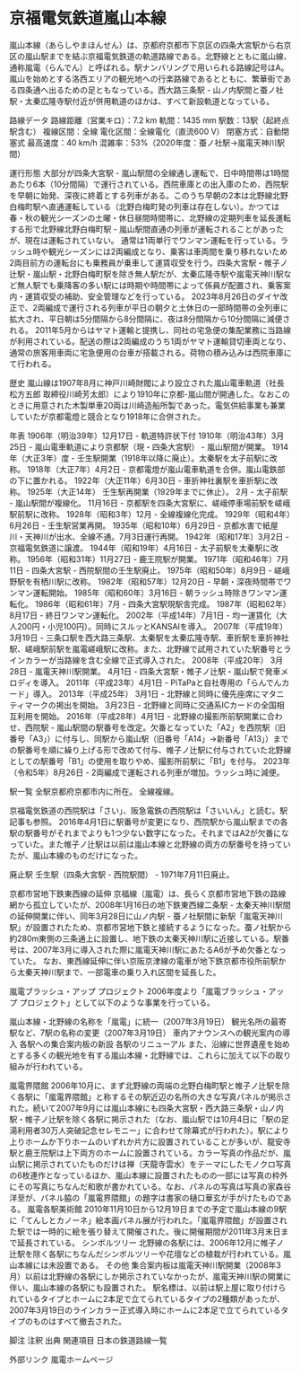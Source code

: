 # 京福電気鉄道嵐山本線

嵐山本線（あらしやまほんせん）は、京都府京都市下京区の四条大宮駅から右京区の嵐山駅までを結ぶ京福電気鉄道の軌道路線である。北野線とともに嵐山線、通称嵐電（らんでん）と呼ばれる。駅ナンバリングで用いられる路線記号はA。
嵐山を始めとする洛西エリアの観光地への行楽路線であるとともに、繁華街である四条通へ出るための足ともなっている。西大路三条駅 - 山ノ内駅間と蚕ノ社駅・太秦広隆寺駅付近が併用軌道のほかは、すべて新設軌道となっている。

路線データ
路線距離（営業キロ）：7.2 km
軌間：1435 mm
駅数：13駅（起終点駅含む）
複線区間：全線
電化区間：全線電化（直流600 V）
閉塞方式：自動閉塞式
最高速度：40 km/h
混雑率：53%（2020年度：蚕ノ社駅→嵐電天神川駅間）

運行形態
大部分が四条大宮駅 - 嵐山駅間の全線通し運転で、日中時間帯は1時間あたり6本（10分間隔）で運行されている。西院車庫との出入庫のため、西院駅を早朝に始発、深夜に終着とする列車がある。このうち早朝の2本は北野線北野白梅町駅へ直通運転している（北野白梅町発の列車は存在しない）。かつては春・秋の観光シーズンの土曜・休日昼間時間帯に、北野線の定期列車を延長運転する形で北野線北野白梅町駅 - 嵐山駅間直通の列車が運転されることがあったが、現在は運転されていない。
通常は1両単行でワンマン運転を行っている。ラッシュ時や観光シーズンには2両編成となり、乗客は車両間を乗り移れないため2両目前方の運転台にも乗務員が乗車して運賃収受を行う。四条大宮駅・帷子ノ辻駅・嵐山駅・北野白梅町駅を除き無人駅だが、太秦広隆寺駅や嵐電天神川駅など無人駅でも乗降客の多い駅には時期や時間帯によって係員が配置され、乗客案内・運賃収受の補助、安全管理などを行っている。
2023年8月26日のダイヤ改正で、2両編成で運行される列車が平日の朝夕と土休日の一部時間帯の全列車に拡大され、平日朝は5分間隔から8分間隔に、夜は8分間隔から10分間隔に減便される。
2011年5月からはヤマト運輸と提携し、同社の宅急便の集配業務に当路線が利用されている。配送の際は2両編成のうち1両がヤマト運輸貸切車両となり、通常の旅客用車両に宅急便用の台車が搭載される。荷物の積み込みは西院車庫にて行われる。

歴史
嵐山線は1907年8月に神戸川崎財閥により設立された嵐山電車軌道（社長松方五郎 取締役川崎芳太郎）により1910年に京都-嵐山間が開通した。なおこのときに用意された木製単車20両は川崎造船所製であった。電気供給事業も兼業していたが京都電燈と競合となり1918年に合併された。

年表
1906年（明治39年）12月17日 - 軌道特許状下付
1910年（明治43年）3月25日 - 嵐山電車軌道により京都駅（現・四条大宮駅） - 嵐山駅間が開業。
1914年（大正3年）度 - 壬生駅開業（1918年以降に廃止）。太秦駅を太子前駅に改称。
1918年（大正7年）4月2日 - 京都電燈が嵐山電車軌道を合併。嵐山電鉄部の下に置かれる。
1922年（大正11年）6月30日 - 車折神社裏駅を車折駅に改称。
1925年（大正14年）
壬生駅再開業（1929年までに休止）。
2月 - 太子前駅 - 嵐山駅間が複線化。
11月16日 - 京都駅を四条大宮駅に、嵯峨停車場前駅を嵯峨駅前駅に改称。
1928年（昭和3年）12月 - 全線複線化完成。
1929年（昭和4年）6月26日 - 壬生駅営業再開。
1935年（昭和10年）6月29日 - 京都水害で紙屋川・天神川が出水、全線不通。7月3日運行再開。
1942年（昭和17年）3月2日 - 京福電気鉄道に譲渡。
1944年（昭和19年）4月16日 - 太子前駅を太秦駅に改称。
1956年（昭和31年）11月27日 - 鹿王院駅が開業。
1971年（昭和46年）7月11日 - 四条大宮駅 - 西院駅間の壬生駅廃止。
1975年（昭和50年）8月9日 - 嵯峨野駅を有栖川駅に改称。
1982年（昭和57年）12月20日 - 早朝・深夜時間帯でワンマン運転開始。
1985年（昭和60年）3月16日 - 朝ラッシュ時除きワンマン運転化。
1986年（昭和61年）7月 - 四条大宮駅現駅舎完成。
1987年（昭和62年）8月17日 - 終日ワンマン運転化。
2002年（平成14年）7月1日 - 均一運賃化（大人200円・小児100円）。同時にスルッとKANSAIを導入。
2007年（平成19年）3月19日 - 三条口駅を西大路三条駅、太秦駅を太秦広隆寺駅、車折駅を車折神社駅、嵯峨駅前駅を嵐電嵯峨駅に改称。また、北野線で試用されていた駅番号とラインカラーが当路線を含む全線で正式導入された。
2008年（平成20年）
3月28日 - 嵐電天神川駅開業。
4月1日 - 四条大宮駅・帷子ノ辻駅・嵐山駅で発車メロディを導入。
2011年（平成23年）4月1日 - PiTaPaと自社専用の「らんでんカード」導入。
2013年（平成25年）
3月1日 - 北野線と同時に優先座席にマタニティマークの掲出を開始。
3月23日 - 北野線と同時に交通系ICカードの全国相互利用を開始。
2016年（平成28年）4月1日 - 北野線の撮影所前駅開業に合わせ、西院駅 - 嵐山駅間の駅番号を改定。欠番となっていた「A2」を西院駅（旧番号「A3」）に付与し、同駅から嵐山駅（旧番号「A14」→新番号「A13」）までの駅番号を順に繰り上げる形で改めて付与、帷子ノ辻駅に付与されていた北野線としての駅番号「B1」の使用を取りやめ、撮影所前駅に「B1」を付与。
2023年（令和5年）8月26日 - 2両編成で運転される列車が増加。ラッシュ時に減便。

駅一覧
全駅京都府京都市内に所在。
全線複線。

京福電気鉄道の西院駅は「さい」、阪急電鉄の西院駅は「さいいん」と読む。駅記事も参照。
2016年4月1日に駅番号が変更になり、西院駅から嵐山駅までの各駅の駅番号がそれまでよりも1つ少ない数字になった。それまではA2が欠番になっていた。また帷子ノ辻駅は以前は嵐山本線と北野線の両方の駅番号を持っていたが、嵐山本線のものだけになった。

廃止駅
壬生駅（四条大宮駅 - 西院駅間） - 1971年7月11日廃止。

京都市営地下鉄東西線の延伸
京福線（嵐電）は、長らく京都市営地下鉄の路線網から孤立していたが、2008年1月16日の地下鉄東西線二条駅 - 太秦天神川駅間の延伸開業に伴い、同年3月28日に山ノ内駅 - 蚕ノ社駅間に新駅「嵐電天神川駅」が設置されたため、京都市営地下鉄と接続するようになった。蚕ノ社駅から約280m東側の三条通上に設置し、地下鉄の太秦天神川駅に近接している。駅番号は、2007年3月に導入された際に嵐電天神川駅にあたるA6が予め欠番となっていた。
なお、東西線延伸に伴い京阪京津線の電車が地下鉄京都市役所前駅から太秦天神川駅まで、一部電車の乗り入れ区間を延長した。

嵐電ブラッシュ・アップ プロジェクト
2006年度より「嵐電ブラッシュ・アップ プロジェクト」として以下のような事業を行っている。

嵐山本線・北野線の名称を「嵐電」に統一（2007年3月19日）
観光名所の最寄駅など、7駅の名称の変更（2007年3月19日）
車内アナウンスへの観光案内の導入
各駅への集合案内板の新設
各駅のリニューアル
また、沿線に世界遺産を始めとする多くの観光地を有する嵐山本線・北野線では、これらに加えて以下の取り組みが行われている。

嵐電界隈館
2006年10月に、まず北野線の両端の北野白梅町駅と帷子ノ辻駅を除く各駅に「嵐電界隈館」と称するその駅近辺の名所の大きな写真パネルが掲示された。続いて2007年9月には嵐山本線にも四条大宮駅・西大路三条駅・山ノ内駅・帷子ノ辻駅を除く各駅に掲示された（なお、嵐山駅では10月4日に「駅の足湯利用者30万人突破記念セレモニー」に合わせて除幕式が行われた）。駅により上りホームか下りホームのいずれか片方に設置されていることが多いが、龍安寺駅と鹿王院駅は上下両方のホームに設置されている。カラー写真の作品だが、嵐山駅に掲示されていたものだけは禅（天龍寺雲水）をテーマにしたモノクロ写真の6枚連作となっているほか、嵐山本線に設置されたものの一部には写真の枠外にその写真にちなんだ和歌が書かれている。なお、パネルの写真は写真の家森谷洋至が、パネル脇の「嵐電界隈館」の題字は書家の樋口華玄が手がけたものである。
嵐電各駅美術館
2010年11月10日から12月19日までの予定で嵐山本線の9駅に「てんしとカノーネ」絵本画パネル展が行われた。「嵐電界隈館」が設置された駅では一時的に絵を張り替えて開催された。後に開催期間が2011年3月末日まで延長されている。
シンボルツリー
北野線の各駅には、2006年12月に帷子ノ辻駅を除く各駅にちなんだシンボルツリーや花壇などの植栽が行われている。嵐山本線には未設置である。
その他
集合案内板は嵐電天神川駅開業（2008年3月）以前は北野線の各駅にしか掲示されていなかったが、嵐電天神川駅の開業に伴い、嵐山本線の各駅にも設置された。
駅名標は、以前は駅上屋に取り付けられているタイプとホームに2本足で立てられているタイプの2種類があったが、2007年3月19日のラインカラー正式導入時にホームに2本足で立てられているタイプのものはすべて撤去された。

脚注
注釈
出典
関連項目
日本の鉄道路線一覧

外部リンク
嵐電ホームページ
